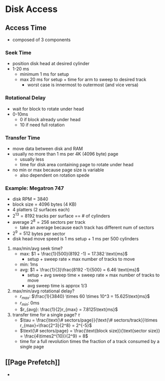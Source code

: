 # Disk Access
## Access Time
- composed of 3 components
### Seek Time
- position disk head at desired cylinder
- 1-20 ms
	- minimum 1 ms for setup
	- max 20 ms for setup + time for arm to sweep to desired track
		- worst case is innermost to outermost (and vice versa)
### Rotational Delay
- wait for block to rotate under head
- 0-10ms
	- 0 if block already under head
	- 10 if need full rotation
### Transfer Time
- move data between disk and RAM
- usually no more than 1 ms per 4K (4096 byte) page
	- usually less
	- time for disk area containing page to rotate under head
- no min or max because page size is variable
	- also dependent on rotation spede

### Example: Megatron 747
- disk RPM = 3840
- block size = 4096 bytes (4 KB)
- 4 platters (2 surfaces each)
- $2^{13}=8192$ tracks per surface == # of cylinders 
- average $2^8 = 256$ sectors per track
	- take an average because each track has different num of sectors
- $2^9=512$ bytes per sector
- disk head move speed is 1 ms setup + 1 ms per 500 cylinders
1. max/min/avg seek time?
	- max: $1 + \frac{1}{500}(8192 -1) = 17.382 \text{ms}$
		- $\text{setup} + \text{sweep rate}\times \text{max number of tracks to move}$
	- min: $1\text{ms}$
	- avg: $1 + \frac{1}{3}\frac{8192 -1}{500} = 6.46 \text{ms}$
		- $\text{setup} + \text{avg sweep time} \times \text{sweep rate}\times \text{max number of tracks to move}$
		- avg sweep time is approx 1/3
2. max/min/avg rotational delay?
	- $r_{max}$: $\frac{1}{3840} \times 60 \times 10^3 = 15.625\text{ms}$
	- $r_{min}$: $0 \text{ms}$
	- $r_{avg}: \frac{1}{2}r_{max} = 7.8125\text{ms}$
3. transfer time for a single page? $\tau$
	- $\tau = \frac{\text{\# sectors/page}}{\text{\# sectors/track}}\times r_{max}=\frac{2^3}{2^8} = 2^{-5}$
	- $\text{\# sectors/page} = \frac{\text{block size}}{\text{sector size}} = \frac{4\times2^{10}}{2^9} = 8$
	- time for a full revolution times the fraction of a track consumed by a single page

## [[Page Prefetch]]
- 